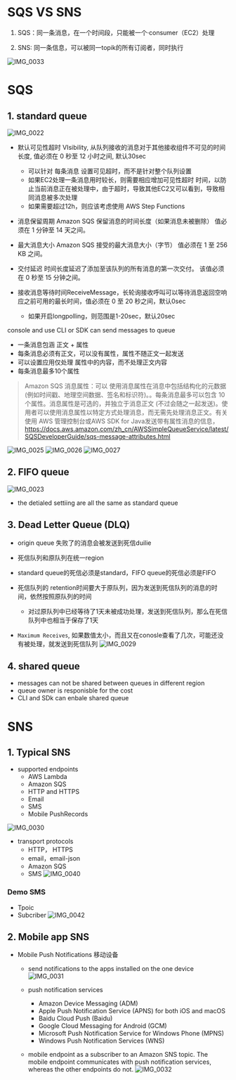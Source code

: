 # SQS VS SNS


1. SQS：同一条消息，在一个时间段，只能被一个·consumer（EC2）处理

2. SNS: 同一条信息，可以被同一topik的所有订阅者，同时执行


![IMG_0033](https://user-images.githubusercontent.com/26485327/70961584-93e31380-20c5-11ea-8d17-2fdcabc7894e.jpeg)

# SQS

## 1. standard queue


![IMG_0022](https://user-images.githubusercontent.com/26485327/70875604-ca535c80-1ff9-11ea-9dda-6d7011e021fe.jpeg)

- 默认可见性超时 VIsibility, 从队列接收的消息对于其他接收组件不可见的时间长度, 值必须在 0 秒至 12 小时之间, 默认30sec
  - 可以针对 每条消息 设置可见超时，而不是针对整个队列设置
  - 如果EC2处理一条消息用时较长，则需要相应增加可见性超时 时间，以防止当前消息正在被处理中，由于超时，导致其他EC2又可以看到，导致相同消息被多次处理
  - 如果需要超过12h，则应该考虑使用 AWS Step Functions
- 消息保留周期
Amazon SQS 保留消息的时间长度（如果消息未被删除）
值必须在 1 分钟至 14 天之间。

- 最大消息大小
Amazon SQS 接受的最大消息大小（字节）
值必须在 1 至 256 KB 之间。

- 交付延迟
时间长度延迟了添加至该队列的所有消息的第一次交付。
该值必须在 0 秒至 15 分钟之间。

- 接收消息等待时间ReceiveMessage，长轮询接收呼叫可以等待消息返回空响应之前可用的最长时间，值必须在 0 至 20 秒之间，默认0sec
  - 如果开启longpolling，则范围是1-20sec，默认20sec


console and  use CLI or SDK can send messages to queue
- 一条消息包涵 正文 + 属性
- 每条消息必须有正文，可以没有属性，属性不随正文一起发送
- 可以设置应用仅处理 属性中的内容，而不处理正文内容
- 每条消息最多10个属性

> Amazon SQS 消息属性：可以 使用消息属性在消息中包括结构化的元数据 (例如时间戳、地理空间数据、签名和标识符)。。每条消息最多可以包含 10 个属性。消息属性是可选的，并独立于消息正文 (不过会随之一起发送)。使用者可以使用消息属性以特定方式处理消息，而无需先处理消息正文。有关使用 AWS 管理控制台或AWS SDK for Java发送带有属性消息的信息，https://docs.aws.amazon.com/zh_cn/AWSSimpleQueueService/latest/SQSDeveloperGuide/sqs-message-attributes.html

![IMG_0025](https://user-images.githubusercontent.com/26485327/70877427-beb76400-2000-11ea-8a07-9f473e4acaee.jpeg)
![IMG_0026](https://user-images.githubusercontent.com/26485327/70877428-c1b25480-2000-11ea-8359-7c49e73e2535.jpeg)
![IMG_0027](https://user-images.githubusercontent.com/26485327/70877433-c4ad4500-2000-11ea-8d27-1319c1d5e0a2.jpeg)





## 2. FIFO queue


![IMG_0023](https://user-images.githubusercontent.com/26485327/70876134-cc1e1f80-1ffb-11ea-8684-8a1666f1b4ec.jpeg)

- the detialed settiing are all the same as standard queue



## 3. Dead Letter Queue (DLQ)

- origin queue 失败了的消息会被发送到死信duilie
- 死信队列和原队列在统一region
- standard queue的死信必须是standard，FIFO queue的死信必须是FIFO
- 死信队列的 retention时间要大于原队列，因为发送到死信队列的消息的时间，依然按照原队列的时间
  - 对过原队列中已经等待了1天未被成功处理，发送到死信队列，那么在死信队列中也相当于保存了1天

- `Maximum Receives`, 如果数值太小，而且又在conosle查看了几次，可能还没有被处理，就发送到死信队列
![IMG_0029](https://user-images.githubusercontent.com/26485327/70958083-7446ed80-20bb-11ea-8eff-edfcec742108.jpeg)


## 4. shared queue

- messages can not be shared between queues in different region
- queue owner is responisble for the cost
- CLI and SDk can enbale shared queue



# SNS
## 1. Typical SNS
- supported endpoints
  - AWS Lambda
  - Amazon SQS
  - HTTP and HTTPS
  - Email
  - SMS
  - Mobile PushRecords

![IMG_0030](https://user-images.githubusercontent.com/26485327/70958696-727e2980-20bd-11ea-8443-bd312890cd36.jpeg)

- transport protocols
  - HTTP， HTTPS
  - email，email-json
  - Amazon SQS
  - SMS
![IMG_0040](https://user-images.githubusercontent.com/26485327/70975462-52fef500-20ed-11ea-9f05-74b8ed0cb9a1.jpeg)


### Demo SMS
- Tpoic
- Subcriber
![IMG_0042](https://user-images.githubusercontent.com/26485327/70976016-6c547100-20ee-11ea-98e9-35e4b5b74ed0.jpeg)


## 2. Mobile app SNS
- Mobile Push Notifications 移动设备
  - send notifications to the apps installed on the one device
![IMG_0031](https://user-images.githubusercontent.com/26485327/70959370-6f843880-20bf-11ea-97c9-cb206e8c4b19.jpeg)

 
  - push notification services
    - Amazon Device Messaging (ADM)
    - Apple Push Notification Service (APNS) for both iOS and macOS 
    - Baidu Cloud Push (Baidu)
    - Google Cloud Messaging for Android (GCM)
    - Microsoft Push Notification Service for Windows Phone (MPNS) 
    - Windows Push Notification Services (WNS)
  
  - mobile endpoint as a subscriber to an Amazon SNS topic. The mobile endpoint communicates with push notification services, whereas the other endpoints do not.
![IMG_0032](https://user-images.githubusercontent.com/26485327/70961438-26cf7e00-20c5-11ea-879d-cf58871cd3be.jpeg)

















